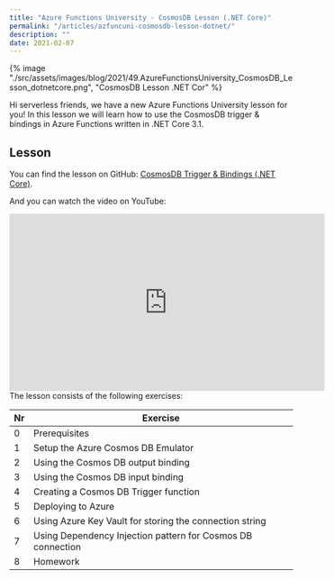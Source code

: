 ```yaml
---
title: "Azure Functions University - CosmosDB Lesson (.NET Core)"
permalink: "/articles/azfuncuni-cosmosdb-lesson-dotnet/"
description: ""
date: 2021-02-07
---
```


{% image "./src/assets/images/blog/2021/49.AzureFunctionsUniversity_CosmosDB_Lesson_dotnetcore.png", "CosmosDB Lesson .NET Cor" %}

Hi serverless friends, we have a new Azure Functions University lesson for you! In this lesson we will learn how to use the CosmosDB trigger & bindings in Azure Functions written in .NET Core 3.1.

## Lesson

You can find the lesson on GitHub: [CosmosDB Trigger & Bindings (.NET Core)](https://github.com/marcduiker/azure-functions-university/blob/main/lessons/dotnetcore31/cosmosdb/README.md).

And you can watch the video on YouTube:

<iframe width="560" height="315" src="https://www.youtube.com/embed/h_vX3LrQ4l4" title="YouTube video player" frameborder="0" allow="accelerometer; autoplay; clipboard-write; encrypted-media; gyroscope; picture-in-picture" allowfullscreen></iframe>

<br>
The lesson consists of the following exercises:

|Nr|Exercise
|-|-
|0|Prerequisites
|1|Setup the Azure Cosmos DB Emulator
|2|Using the Cosmos DB output binding
|3|Using the Cosmos DB input binding
|4|Creating a Cosmos DB Trigger function
|5|Deploying to Azure
|6|Using Azure Key Vault for storing the connection string
|7|Using Dependency Injection pattern for Cosmos DB connection
|8|Homework